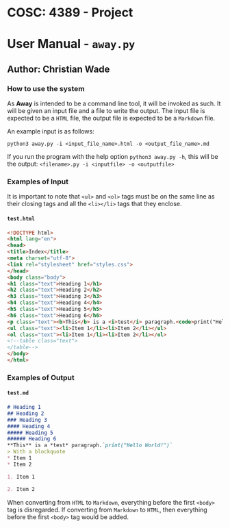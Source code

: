 # COSC: 4389 - Project

# User Manual - `away.py`

## Author: Christian Wade

### How to use the system

As **Away** is intended to be a command line tool, it will be invoked as such. It will be given an input file and a file to write the output. The input file is expected to be a `HTML` file, the output file is expected to be a `Markdown` file.

An example input is as follows:

`python3 away.py -i <input_file_name>.html -o <output_file_name>.md`

If you run the program with the help option `python3 away.py -h`, this will be the output: `<filename>.py -i <inputfile> -o <outputfile>`

<div style="page-break-after: always;"></div>

### Examples of Input

It is important to note that `<ul>` and `<ol>` tags must be on the same line as their closing tags and all the `<li></li>` tags that they enclose.

#### `test.html`

```HTML
<!DOCTYPE html>
<html lang="en">
<head>
<title>Index</title>
<meta charset="utf-8">
<link rel="stylesheet" href="styles.css">
</head>
<body class="body">
<h1 class="text">Heading 1</h1>
<h2 class="text">Heading 2</h2>
<h3 class="text">Heading 3</h3>
<h4 class="text">Heading 4</h4>
<h5 class="text">Heading 5</h5>
<h6 class="text">Heading 6</h6>
<p class="text"><b>This</b> is a <i>test</i> paragraph.<code>print("Hello World!")</code><blockquote class="text">With a blockquote</blockquote></p>
<ul class="text"><li>Item 1</li><li>Item 2</li></ul>
<ol class="text"><li>Item 1</li><li>Item 2</li></ol>
<!--table class="text">
</table-->
</body>
</html>
```

<div style="page-break-after: always;"></div>

### Examples of Output

#### `test.md`

```Markdown
# Heading 1
## Heading 2
### Heading 3
#### Heading 4
##### Heading 5
###### Heading 6
**This** is a *test* paragraph.`print("Hello World!")`
> With a blockquote
* Item 1
* Item 2

1. Item 1

2. Item 2
```

When converting from `HTML` to `Markdown`, everything before the first `<body>` tag is disregarded. If converting from `Markdown` to `HTML`, then everything before the first `<body>` tag would be added.

<div style="page-break-after: always;"></div>